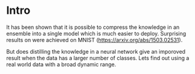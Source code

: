 # Intro

It has been shown that it is possible to compress the knowledge in an ensemble into a single model which is much easier to deploy. Surprising results on were achieved on MNIST (https://arxiv.org/abs/1503.02531).

But does distilling the knowledge in a neural network give an imporoved result when the data has a larger number of classes. Lets find out using a real world data with a broad dynamic range.
